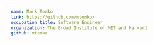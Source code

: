 ```yaml
---
  name: Mark Tomko
  link: https://github.com/mtomko/
  occupation_title: Software Engineer
  organization: The Broad Institute of MIT and Harvard
  github: mtomko
---
```

